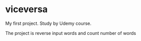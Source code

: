 # viceversa
My first project. Study by Udemy course.

The project is reverse input words and count number of words
